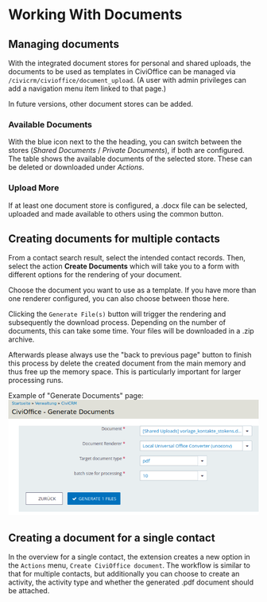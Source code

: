 # Working With Documents

## Managing documents

With the integrated document stores for personal and shared uploads, the
documents to be used as templates in CiviOffice can be managed via
`/civicrm/civioffice/document_upload`. (A user with admin privileges can add a
navigation menu item linked to that page.)

In future versions, other document stores can be added.

### Available Documents

With the blue icon next to the the heading, you can switch between the stores
(*Shared Documents* / *Private Documents*), if both are configured. The table
shows the available documents of the selected store. These can be deleted or
downloaded under *Actions*.

### Upload More

If at least one document store is configured, a .docx file can be selected,
uploaded and made available to others using the common button.

## Creating documents for multiple contacts

From a contact search result, select the intended contact records. Then, select
the action **Create Documents** which will take you to a form with different
options for the rendering of your document.

Choose the document you want to use as a template. If you have more than one
renderer configured, you can also choose between those here.

Clicking the `Generate File(s)` button will trigger the rendering and
subsequently the download process. Depending on the number of documents, this
can take some time. Your files will be downloaded in a .zip archive.

Afterwards please always use the "back to previous page" button to finish this
process by delete the created document from the main memory and thus free up the
memory space. This is particularly important for larger processing runs.

Example of "Generate Documents" page:
![CiviOffice generate documents](img/civioffice-generate-documents.png "CiviOffice generate documents")

## Creating a document for a single contact

In the overview for a single contact, the extension creates a new option in
the `Actions` menu, `Create CiviOffice document`. The workflow is similar to
that for multiple contacts, but additionally you can choose to create an
activity, the activity type and whether the generated .pdf document should be
attached. 